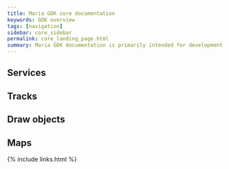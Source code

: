 ```yaml
---
title: Maria GDK core documentation
keywords: GDK overview
tags: [navigation]
sidebar: core_sidebar
permalink: core_landing_page.html
summary: Maria GDK documentation is primarily intended for development teams using the Maria GDK platform and for members of the Maria GDK development team. 
---
```


## Services

## Tracks

## Draw objects

## Maps


{% include links.html %}